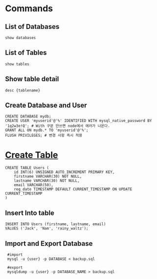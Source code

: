 # Commands

## List of Databases

```mysql
show databases
```

## List of  Tables

```mysql
show tables
```

## Show table detail

```mysql
desc {tablename}
```

## Create Database and User

```mysql
CREATE DATABASE mydb;
CREATE USER 'myuserid'@'%' IDENTIFIED WITH mysql_native_password BY '1q2w3e!Q'; # With 구문 안쓰면 node에서 에러가 나온다.
GRANT ALL ON mydb.* TO 'myuserid'@'%';
FLUSH PRIVILEGES; # 변경 사항 즉시 적용
```

# [Create Table](https://www.w3schools.com/php/php_mysql_create_table.asp)

```mysql
CREATE TABLE Users (
    id INT(6) UNSIGNED AUTO_INCREMENT PRIMARY KEY,
    firstname VARCHAR(30) NOT NULL,
    lastname VARCHAR(30) NOT NULL,
    email VARCHAR(50),
    reg_date TIMESTAMP DEFAULT CURRENT_TIMESTAMP ON UPDATE CURRENT_TIMESTAMP
)
```



## Insert Into table

```mysql
INSERT INTO Users (firstname, lastname, email)
VALUES ('Jack', 'Nam', 'rainy_waltz');
```



## Import and Export Database

```shell
 #import
 mysql -u {user} -p DATABASE < backup.sql
 
 #export
 mysqldump -u {user} -p DATABASE_NAME > backup.sql
```

